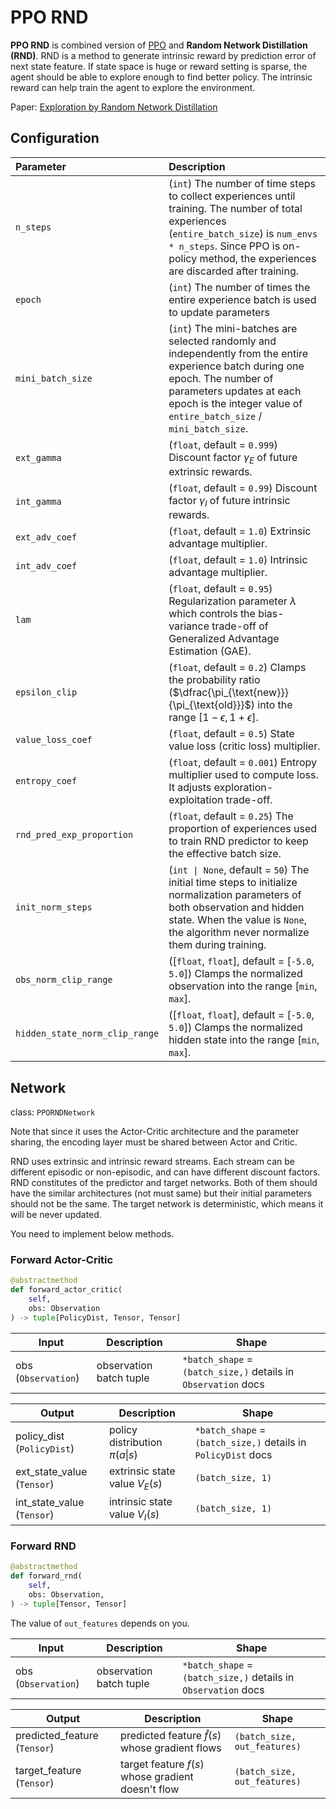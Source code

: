 # PPO RND

**PPO RND** is combined version of [PPO](./ppo.md) and **Random Network Distillation (RND)**. RND is a method to generate intrinsic reward by prediction error of next state feature. If state space is huge or reward setting is sparse, the agent should be able to explore enough to find better policy. The intrinsic reward can help train the agent to explore the environment.

Paper: [Exploration by Random Network Distillation](https://arxiv.org/abs/1810.12894)

## Configuration

|Parameter|Description|
|:---|:---|
|`n_steps`|(`int`) The number of time steps to collect experiences until training. The number of total experiences (`entire_batch_size`) is `num_envs * n_steps`. Since PPO is on-policy method, the experiences are discarded after training.|
|`epoch`|(`int`) The number of times the entire experience batch is used to update parameters|
|`mini_batch_size`|(`int`) The mini-batches are selected randomly and independently from the entire experience batch during one epoch. The number of parameters updates at each epoch is the integer value of `entire_batch_size` / `mini_batch_size`.|
|`ext_gamma`|(`float`, default = `0.999`) Discount factor $\gamma_E$ of future extrinsic rewards.|
|`int_gamma`|(`float`, default = `0.99`) Discount factor $\gamma_I$ of future intrinsic rewards.|
|`ext_adv_coef`|(`float`, default = `1.0`) Extrinsic advantage multiplier.|
|`int_adv_coef`|(`float`, default = `1.0`) Intrinsic advantage multiplier.|
|`lam`|(`float`, default = `0.95`) Regularization parameter $\lambda$ which controls the bias-variance trade-off of Generalized Advantage Estimation (GAE).|
|`epsilon_clip`|(`float`, default = `0.2`) Clamps the probability ratio ($\dfrac{\pi_{\text{new}}}{\pi_{\text{old}}}$) into the range $[1 - \epsilon, 1 + \epsilon]$.|
|`value_loss_coef`|(`float`, default = `0.5`) State value loss (critic loss) multiplier.|
|`entropy_coef`|(`float`, default = `0.001`) Entropy multiplier used to compute loss. It adjusts exploration-exploitation trade-off.|
|`rnd_pred_exp_proportion`|(`float`, default = `0.25`) The proportion of experiences used to train RND predictor to keep the effective batch size.|
|`init_norm_steps`|(`int \| None`, default = `50`) The initial time steps to initialize normalization parameters of both observation and hidden state. When the value is `None`, the algorithm never normalize them during training.|
|`obs_norm_clip_range`|([`float`, `float`], default = [`-5.0`, `5.0`]) Clamps the normalized observation into the range [`min`, `max`].|
|`hidden_state_norm_clip_range`|([`float`, `float`], default = [`-5.0`, `5.0`]) Clamps the normalized hidden state into the range [`min`, `max`].|

## Network

class: `PPORNDNetwork`

Note that since it uses the Actor-Critic architecture and the parameter sharing, the encoding layer must be shared between Actor and Critic.

RND uses extrinsic and intrinsic reward streams. Each stream can be different episodic or non-episodic, and can have different discount factors. RND constitutes of the predictor and target networks. Both of them should have the similar architectures (not must same) but their initial parameters should not be the same. The target network is deterministic, which means it will be never updated. 

You need to implement below methods.

### Forward Actor-Critic

```python
@abstractmethod
def forward_actor_critic(
    self, 
    obs: Observation
) -> tuple[PolicyDist, Tensor, Tensor]
```

|Input|Description|Shape|
|---|---|---|
|obs (`Observation`)|observation batch tuple|`*batch_shape` = `(batch_size,)` details in `Observation` docs|

|Output|Description|Shape|
|---|---|---|
|policy_dist (`PolicyDist`)|policy distribution $\pi(a \vert s)$|`*batch_shape` = `(batch_size,)` details in `PolicyDist` docs|
|ext_state_value (`Tensor`)|extrinsic state value $V_E(s)$|`(batch_size, 1)`|
|int_state_value (`Tensor`)|intrinsic state value $V_I(s)$|`(batch_size, 1)`|

### Forward RND

```python
@abstractmethod
def forward_rnd(
    self, 
    obs: Observation, 
) -> tuple[Tensor, Tensor]
```

The value of `out_features` depends on you.

|Input|Description|Shape|
|---|---|---|
|obs (`Observation`)|observation batch tuple|`*batch_shape` = `(batch_size,)` details in `Observation` docs|

|Output|Description|Shape|
|---|---|---|
|predicted_feature (`Tensor`)|predicted feature $\hat{f}(s)$ whose gradient flows|`(batch_size, out_features)`|
|target_feature (`Tensor`)|target feature $f(s)$ whose gradient doesn't flow|`(batch_size, out_features)`|